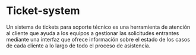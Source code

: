 # Ticket-system
Un sistema de tickets para soporte técnico es una herramienta de atención al cliente que ayuda a los equipos a gestionar las solicitudes entrantes mediante una interfaz que ofrece información sobre el estado de los casos de cada cliente a lo largo de todo el proceso de asistencia.
